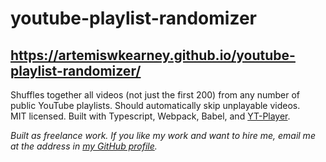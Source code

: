 # youtube-playlist-randomizer
## <https://artemiswkearney.github.io/youtube-playlist-randomizer/>
Shuffles together all videos (not just the first 200) from any number of public YouTube playlists. Should automatically skip unplayable videos.  
MIT licensed. Built with Typescript, Webpack, Babel, and [YT-Player](https://github.com/feross/yt-player).  

*Built as freelance work. If you like my work and want to hire me, email me at the address in [my GitHub profile](https://github.com/artemiswkearney).*
